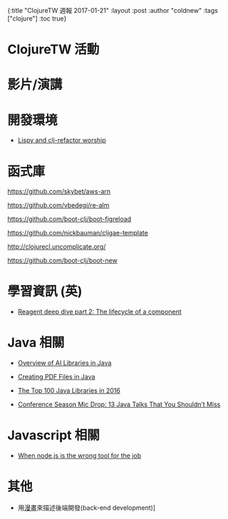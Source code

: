 {:title "ClojureTW 週報 2017-01-21"
:layout :post
:author "coldnew"
:tags  ["clojure"]
:toc true}

# ClojureTW 活動

# 影片/演講


# 開發環境

* [Lispy and clj-refactor worship](http://ccann.github.io/2017/01/15/structural-editing-lisp.html)

# 函式庫

https://github.com/skybet/aws-arn

https://github.com/vbedegi/re-alm

https://github.com/boot-clj/boot-figreload

https://github.com/nickbauman/cljgae-template

http://clojurecl.uncomplicate.org/

https://github.com/boot-clj/boot-new

# 學習資訊 (英)

* [Reagent deep dive part 2: The lifecycle of a component](http://timothypratley.blogspot.tw/2017/01/reagent-deep-dive-part-2-lifecycle-of.html)

# Java 相關

* [Overview of AI Libraries in Java](http://www.baeldung.com/java-ai)

* [Creating PDF Files in Java](http://www.baeldung.com/java-pdf-creation)

* [The Top 100 Java Libraries in 2016](http://blog.takipi.com/the-top-100-java-libraries-in-2016-after-analyzing-47251-dependencies/)

* [Conference Season Mic Drop: 13 Java Talks That You Shouldn’t Miss](http://blog.takipi.com/conference-season-mic-drop-13-java-talks-that-you-shouldnt-miss/)

# Javascript 相關

* [When node.js is the wrong tool for the job](https://medium.com/@jongleberry/when-node-js-is-the-wrong-tool-for-the-job-6d3325fac85c#.dewqwtmjl)

# 其他

* 用[漫畫](https://consolia-comic.com/comics/back-end)來描述後端開發(back-end development)]
